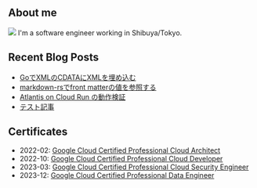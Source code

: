 ## About me

<img src="https://icongr.am/devicon/go-original.svg?size=25&color=currentColor"></img>
I'm a software engineer working in Shibuya/Tokyo. 

## Recent Blog Posts

<!-- BLOG-POST-LIST:START -->
- [GoでXMLのCDATAにXMLを埋め込む](https://www.ucpr.dev/articles/go_nested_xml_in_cdata.html)
- [markdown-rsでfront matterの値を参照する](https://www.ucpr.dev/articles/markdown-rs_front-matter.html)
- [Atlantis on Cloud Run の動作検証](https://zenn.dev/ucpr/scraps/d9760b961f7e48)
- [テスト記事](https://www.ucpr.dev/articles/test.html)
<!-- BLOG-POST-LIST:END -->

## Certificates
- 2022-02: [Google Cloud Certified Professional Cloud Architect](https://www.credential.net/1fe360ea-22e9-4dac-bc95-081f6108e9a5)
- 2022-10: [Google Cloud Certified Professional Cloud Developer](https://www.credential.net/e5ad5f41-bf18-44a9-ade1-0005ab293c6e)
- 2023-03: [Google Cloud Certified Professional Cloud Security Engineer](https://www.credential.net/a595b0d9-5297-4d2e-8045-907be4a21939)
- 2023-12: [Google Cloud Certified Professional Data Engineer](https://www.credential.net/f5b24217-bd7d-46fb-a21f-d1de65976a03)

